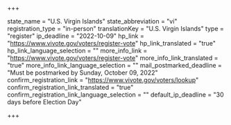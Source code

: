 +++

state_name = "U.S. Virgin Islands"
state_abbreviation = "vi"
registration_type = "in-person"
translationKey = "U.S. Virgin Islands"
type = "register"
ip_deadline = "2022-10-09"
hp_link = "https://www.vivote.gov/voters/register-vote"
hp_link_translated = "true"
hp_link_language_selection = ""
more_info_link = "https://www.vivote.gov/voters/register-vote"
more_info_link_translated = "true"
more_info_link_language_selection = ""
mail_postmarked_deadline = "Must be postmarked by Sunday, October 09, 2022"
confirm_registration_link = "https://www.vivote.gov/voters/lookup"
confirm_registration_link_translated = "true"
confirm_registration_link_language_selection = ""
default_ip_deadline = "30 days before Election Day"

+++